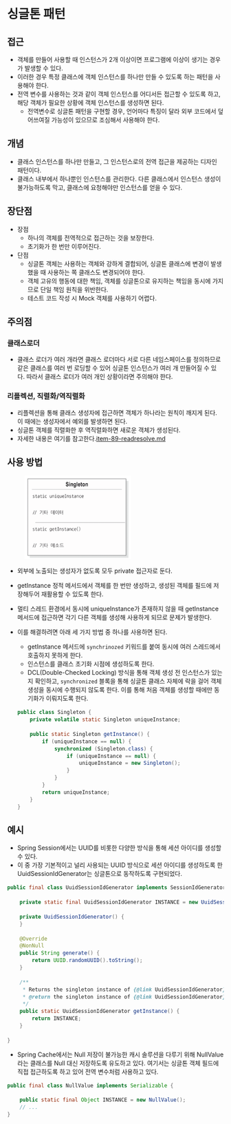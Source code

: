 # 싱글톤 패턴

## 접근

* 객체를 만들어 사용할 때 인스턴스가 2개 이상이면 프로그램에 이상이 생기는 경우가 발생할 수 있다.
* 이러한 경우 특정 클래스에 객체 인스턴스를 하나만 만들 수 있도록 하는 패턴을 사용해야 한다.
* 전역 변수를 사용하는 것과 같이 객체 인스턴스를 어디서든 접근할 수 있도록 하고, 해당 객체가 필요한 상황에 객체 인스턴스를 생성하면 된다.
  * 전역변수로 싱글톤 패턴을 구현할 경우, 언어마다 특징이 달라 외부 코드에서 덮어쓰여질 가능성이 있으므로 조심해서 사용해야 한다.

## 개념

* 클래스 인스턴스를 하나만 만들고, 그 인스턴스로의 전역 접근을 제공하는 디자인 패턴이다.
* 클래스 내부에서 하나뿐인 인스턴스를 관리한다. 다른 클래스에서 인스턴스 생성이 불가능하도록 막고, 클래스에 요청해야만 인스턴스를 얻을 수 있다.

## 장단점

* 장점
  * 하나의 객체를 전역적으로 접근하는 것을 보장한다.
  * 초기화가 한 번만 이루어진다.
* 단점
  * 싱글톤 객체는 사용하는 객체와 강하게 결합되어, 싱글톤 클래스에 변경이 발생했을 때 사용하는 쪽 클래스도 변경되어야 한다.
  * 객체 고유의 행동에 대한 책임, 객체를 싱글톤으로 유지하는 책임을 동시에 가지므로 단일 책임 원칙을 위반한다.
  * 테스트 코드 작성 시 Mock 객체를 사용하기 어렵다.

## 주의점

### 클래스로더

* 클래스 로더가 여러 개라면 클래스 로더마다 서로 다른 네임스페이스를 정의하므로 같은 클래스를 여러 번 로딩할 수 있어 싱글톤 인스턴스가 여러 개 만들어질 수 있다. 따라서 클래스 로더가 여러 개인 상황이라면 주의해야 한다.

### 리플렉션, 직렬화/역직렬화

* 리플렉션을 통해 클래스 생성자에 접근하면 객체가 하나라는 원칙이 깨지게 된다. 이 때에는 생성자에서 예외를 발생하면 된다.
* 싱글톤 객체를 직렬화한 후 역직렬화하면 새로운 객체가 생성된다.
* 자세한 내용은 여기를 참고한다.[item-89-readresolve.md](../../java/effective-java/12/item-89-readresolve.md "mention")

## 사용 방법

<figure><img src="../../.gitbook/assets/image (1) (1) (1) (1) (1) (1) (1) (1) (1).png" alt="" width="248"><figcaption></figcaption></figure>

* 외부에 노출되는 생성자가 없도록 모두 private 접근자로 둔다.
* getInstance 정적 메서드에서 객체를 한 번만 생성하고, 생성된 객체를 필드에 저장해두어 재활용할 수 있도록 한다.
* 멀티 스레드 환경에서 동시에 uniqueInstance가 존재하지 않을 때 getInstance 메서드에 접근하면 각기 다른 객체를 생성해 사용하게 되므로 문제가 발생한다.
*   이를 해결하려면 아래 세 가지 방법 중 하나를 사용하면 된다.

    * getInstance 메서드에 `synchrinozed` 키워드를 붙여 동시에 여러 스레드에서 호출하지 못하게 한다.
    * 인스턴스를 클래스 초기화 시점에 생성하도록 한다.
    * DCL(Double-Checked Locking) 방식을 통해 객체 생성 전 인스턴스가 있는지 확인하고, `synchronized` 블록을 통해 싱글톤 클래스 자체에 락을 걸어 객체 생성을 동시에 수행되지 않도록 한다. 이를 통해 처음 객체를 생성할 때에만 동기화가 이뤄지도록 한다.

    ```java
    public class Singleton {
        private volatile static Singleton uniqueInstance;

        public static Singleton getInstance() {
            if (uniqueInstance == null) {
                synchronized (Singleton.class) {
                    if (uniqueInstance == null) {
                        uniqueInstance = new Singleton();
                    }
                }
            }
            return uniqueInstance;
        }
    }
    ```

## 예시

* Spring Session에서는 UUID를 비롯한 다양한 방식을 통해 세션 아이디를 생성할 수 있다.
* 이 중 가장 기본적이고 널리 사용되는 UUID 방식으로 세션 아이디를 생성하도록 한 UuidSessionIdGenerator는 싱글톤으로 동작하도록 구현되었다.

```java
public final class UuidSessionIdGenerator implements SessionIdGenerator {

	private static final UuidSessionIdGenerator INSTANCE = new UuidSessionIdGenerator();

	private UuidSessionIdGenerator() {
	}

	@Override
	@NonNull
	public String generate() {
		return UUID.randomUUID().toString();
	}

	/**
	 * Returns the singleton instance of {@link UuidSessionIdGenerator}.
	 * @return the singleton instance of {@link UuidSessionIdGenerator}
	 */
	public static UuidSessionIdGenerator getInstance() {
		return INSTANCE;
	}

}
```

* Spring Cache에서는 Null 저장이 불가능한 캐시 솔루션을 다루기 위해 NullValue라는 클래스를 Null 대신 저장하도록 유도하고 있다. 여기서는 싱글톤 객체 필드에 직접 접근하도록 하고 있어 전역 변수처럼 사용하고 있다.

```java
public final class NullValue implements Serializable {

    public static final Object INSTANCE = new NullValue();
    // ...
}
```
